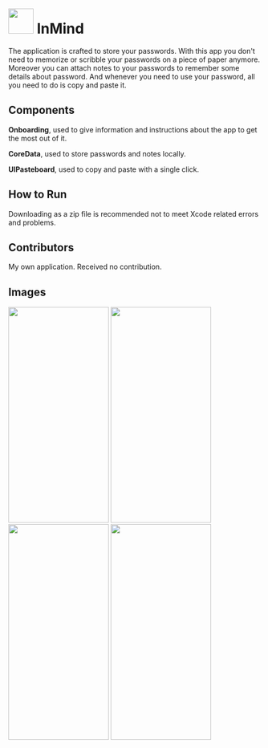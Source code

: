 # <img src="https://github.com/user-attachments/assets/c2f41651-c6c2-45bc-983a-8ed4e75e9bca" width="50" height="50"> InMind

The application is crafted to store your passwords. With this app you don't need to memorize or scribble your passwords on a piece of paper anymore. Moreover you can attach notes to your passwords to remember some details about password. And whenever you need to use your password, all you need to do is copy and paste it.

## Components

**Onboarding**, used to give information and instructions about the app to get the most out of it.

**CoreData**, used to store passwords and notes locally.

**UIPasteboard**, used to copy and paste with a single click.

## How to Run

Downloading as a zip file is recommended not to meet Xcode related errors and problems.

## Contributors

My own application. Received no contribution.

## Images

<img src="https://github.com/user-attachments/assets/4ecfd510-52bd-4ff1-8c37-74c47bb2b6da" width="200" height="430">
<img src="https://github.com/user-attachments/assets/cc35996d-5688-49e9-80f5-c811567a03b6" width="200" height="430">
<img src="https://github.com/user-attachments/assets/6207b799-e31f-402b-aac2-744c0c5294ff" width="200" height="430">
<img src="https://github.com/user-attachments/assets/fd4c6c0e-90a6-4dd6-971e-113ebfbdea56" width="200" height="430">
